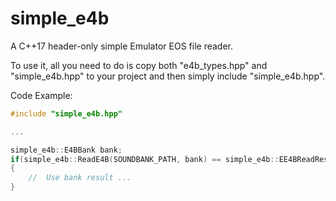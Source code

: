 # simple_e4b
 
A C++17 header-only simple Emulator EOS file reader.

To use it, all you need to do is copy both "e4b_types.hpp" and "simple_e4b.hpp" to your project and then simply include "simple_e4b.hpp".

Code Example:
```cpp
#include "simple_e4b.hpp"

...

simple_e4b::E4BBank bank;
if(simple_e4b::ReadE4B(SOUNDBANK_PATH, bank) == simple_e4b::EE4BReadResult::READ_SUCCESS)
{
	//  Use bank result ...
}
```
